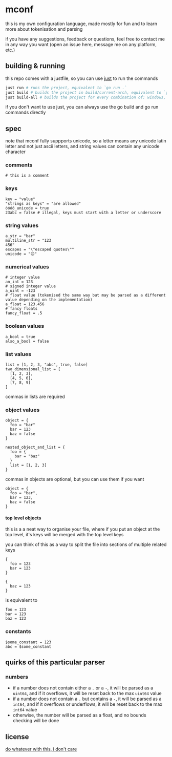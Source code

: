# mconf

this is my own configuration language, made mostly for fun and to learn more about tokenisation and parsing

if you have any suggestions, feedback or questions, feel free to contact me in any way you want (open an issue here, message me on any platform, etc.)

## building & running

this repo comes with a justfile, so you can use [just](https://github.com/casey/just) to run the commands

```sh
just run # runs the project, equivalent to `go run .`
just build # builds the project in build/current-arch, equivalent to `go build .`
just build-all # builds the project for every combination of: windows, darwin (macos) and linux & amd64 and arm64
```

if you don't want to use just, you can always use the go build and go run commands directly

## spec

note that mconf fully suppports unicode, so a letter means any unicode latin letter and not just ascii letters, and string values can contain any unicode character

### comments

```mconf
# this is a comment
```

### keys

```mconf
key = "value"
"strings as keys" = "are allowed"
óóóó_unicode = true
23abc = false # illegal, keys must start with a letter or underscore
```

### string values

```mconf
a_str = "bar"
multiline_str = "123
456"
escapes = "\"escaped quotes\""
unicode = "😊"
```

### numerical values

```mconf
# integer value
an_int = 123
# signed integer value
a_uint = -123
# float value (tokenised the same way but may be parsed as a different value depending on the implementation)
a_float = 123.456
# fancy floats
fancy_float = .5
```

### boolean values

```mconf
a_bool = true
also_a_bool = false
```

### list values

```mconf
list = [1, 2, 3, "abc", true, false]
two_dimensional_list = [
  [1, 2, 3],
  [4, 5, 6],
  [7, 8, 9]
]
```

commas in lists are required

### object values

```mconf
object = {
  foo = "bar"
  bar = 123
  baz = false
}

nested_object_and_list = {
  foo = {
    bar = "baz"
  }
  list = [1, 2, 3]
}
```

commas in objects are optional, but you can use them if you want

```mconf
object = {
  foo = "bar",
  bar = 123,
  baz = false
}
```

#### top level objects

this is a a neat way to organise your file, where if you put an object at the top level, it's keys will be merged with the top level keys

you can think of this as a way to split the file into sections of multiple related keys

```mconf
{
  foo = 123
  bar = 123
}

{
  baz = 123
}
```

is equivalent to

```mconf
foo = 123
bar = 123
baz = 123
```

### constants

```mconf
$some_constant = 123 
abc = $some_constant
```

## quirks of this particular parser

### numbers

- if a number does not contain either a `.` or a `-`, it will be parsed as a `uint64`, and if it overflows, it will be reset back to the max `uint64` value
- if a number does not contain a `.` but contains a `-`, it will be parsed as a `int64`, and if it overflows or underflows, it will be reset back to the max `int64` value
- otherwise, the number will be parsed as a float, and no bounds checking will be done

## license

[do whatever with this, i don't care](./LICENSE)
